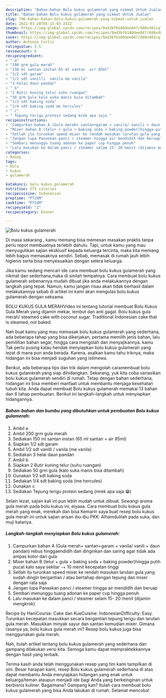```yaml
---
description: "Bahan-bahan Bolu kukus gulamerah yang nikmat Untuk Jualan"
title: "Bahan-bahan Bolu kukus gulamerah yang nikmat Untuk Jualan"
slug: 796-bahan-bahan-bolu-kukus-gulamerah-yang-nikmat-untuk-jualan
date: 2021-03-28T05:15:03.332Z
image: https://img-global.cpcdn.com/recipes/9a43bf6180dee047/680x482cq70/bolu-kukus-gulamerah-foto-resep-utama.jpg
thumbnail: https://img-global.cpcdn.com/recipes/9a43bf6180dee047/680x482cq70/bolu-kukus-gulamerah-foto-resep-utama.jpg
cover: https://img-global.cpcdn.com/recipes/9a43bf6180dee047/680x482cq70/bolu-kukus-gulamerah-foto-resep-utama.jpg
author: Antonio Curtis
ratingvalue: 3.5
reviewcount: 6
recipeingredient:
- " a"
- "200 grm gula merah"
- "150 ml santan instan 65 ml santan  air 85ml"
- "1/2 sdt garam"
- "1/2 sdt vanilli  vanila me vanila"
- "3 helai daun pandan"
- " b"
- "2 Butir kuning telur suhu ruangan"
- "50 grm gula kalo suka manis bisa ditambah"
- "1/2 sdt baking soda"
- "1/4 sdt baking soda me hercules"
- " c"
- " Tepung terigu protein sedang mrek apa saja "
recipeinstructions:
- "Campurkan bahan A (Gula merah+ santan+garam + vanila/ vanili + daun pandan) rebus hinggaendidih dan dinginkan dan saring agar tidak ada ampas kotor dari gula"
- "Mixer bahan B (telur + gula + baking soda + baking powder)hingga putih pucat kalo saya sekitar -+ 10 menit kecepatan tinggi"
- "Setlah itu turunkan speed mixer ke rendah masukan larutan gula yang sudah dingin bergantian / atau bertahap dengan tepung dan mixer dengan rata saja"
- "Jangan lupa Panaskan panci / steamer hingga air mendidih dan beruap"
- "Sembari menunggu tuang adonan ke paper cup hingga penuh"
- "Lalu masukan ke dalam panci / steamer selam 15- 20 menit (dijamin mengkrok)"
categories:
- Resep
tags:
- bolu
- kukus
- gulamerah

katakunci: bolu kukus gulamerah 
nutrition: 273 calories
recipecuisine: Indonesian
preptime: "PT26M"
cooktime: "PT54M"
recipeyield: "2"
recipecategory: Dinner

---
```



![Bolu kukus gulamerah](https://img-global.cpcdn.com/recipes/9a43bf6180dee047/680x482cq70/bolu-kukus-gulamerah-foto-resep-utama.jpg)

Di masa  sekarang , kamu memang bisa memesan masakan praktis tanpa perlu repot membuatnya terlebih dahulu. Tapi, untuk kamu yang mau menyuguhkan sajian eksklusif kepada keluarga tercinta, maka kita memang lebih bagus memasaknya sendiri. Sebab, memasak di rumah jauh lebih higienis serta bisa menyesuaikan dengan selera keluarga.

Jika kamu sedang mencari ide cara membuat bolu kukus gulamerah yang nikmat dan sederhana,maka di sinilah tempatnya. Cara membuat bolu kukus gulamerah  sebenarnya mudah dibuat jika anda melakukannya dengan langkah yang tepat. Namun, kamu jangan risau akan tidak berhasil dalam melakukannya 
sebab di artikel ini kami akan mengulas bolu kukus gulamerah dengan seksama.  

BOLU KUKUS GULA MERAHVideo ini tentang tutorial membuat Bolu Kukus Gula Merah yang dijamin mekar, lembut dan anti gagal. Bolu kukus gula merah/ steamed cake with coconut sugar. Traditional Indonesian cake that is steamed, not baked.

Nah buat kamu yang mau memasak bolu kukus gulamerah yang sederhana, ada beberapa tahap yang bisa dikerjakan, pertama memilih jenis bahan, lalu pemilihan bahan segar, hingga cara mengolah dan menyajikannya. kamu Tak perlu pusing kalau hendak menyiapkan bolu kukus gulamerah yang lezat di mana pun anda berada. Karena, asalkan kamu  tahu triknya, maka hidangan ini bisa menjadi suguhan yang istimewa.

Berikut, ada beberapa tips dan trik dalam mengolah caramembuat bolu kukus gulamerah yang siap dihidangkan. Sekarang, yuk kita coba variasikan bolu kukus gulamerah sendiri di rumah. Tetap dengan bahan sederhana, hidangan ini bisa memberi manfaat untuk membantu menjaga kesehatan tubuh kita. Anda dapat membuat Bolu kukus gulamerah memakai 13 bahan dan 6 tahap pembuatan. Berikut ini langkah-langkah untuk menyiapkan hidangannya.

<!--inarticleads1-->

##### Bahan-bahan dan bumbu yang dibutuhkan untuk pembuatan Bolu kukus gulamerah:

1. Ambil  a
1. Ambil 200 grm gula merah
1. Sediakan 150 ml santan instan (65 ml santan + air 85ml)
1. Siapkan 1/2 sdt garam
1. Ambil 1/2 sdt vanilli / vanila (me vanila)
1. Sediakan 3 helai daun pandan
1. Ambil  b
1. Siapkan 2 Butir kuning telur (suhu ruangan)
1. Sediakan 50 grm gula (kalo suka manis bisa ditambah)
1. Gunakan 1/2 sdt baking soda
1. Sediakan 1/4 sdt baking soda (me hercules)
1. Gunakan  c
1. Sediakan  Tepung terigu protein sedang (mrek apa saja 😁)


Selain lezat, sajian kali ini pun lebih mudah untuk dibuat. Sewangi aroma gula merah pada bolu kukus ini, eiyaaa. Cara membuat bolu kukus gula merah yang enak, merekah dan bisa Kemarin saya buat resep bolu kukus gula merah ini untuk sajian arisan ibu-ibu PKK. Alhamdulilah pada suka, dan muji katanya. 

<!--inarticleads2-->

##### Langkah-langkah menyiapkan Bolu kukus gulamerah:

1. Campurkan bahan A (Gula merah+ santan+garam + vanila/ vanili + daun pandan) rebus hinggaendidih dan dinginkan dan saring agar tidak ada ampas kotor dari gula
1. Mixer bahan B (telur + gula + baking soda + baking powder)hingga putih pucat kalo saya sekitar -+ 10 menit kecepatan tinggi
1. Setlah itu turunkan speed mixer ke rendah masukan larutan gula yang sudah dingin bergantian / atau bertahap dengan tepung dan mixer dengan rata saja
1. Jangan lupa Panaskan panci / steamer hingga air mendidih dan beruap
1. Sembari menunggu tuang adonan ke paper cup hingga penuh
1. Lalu masukan ke dalam panci / steamer selam 15- 20 menit (dijamin mengkrok)


Recipe by HaniCourse: Cake dan KueCuisine: IndonesianDifficulty: Easy. Turunkan kecepatan masukkan secara bergantian tepung terigu dan larutan gula merah. Masukkan minyak sayur dan santan kemudian mixer. Gimana rasanya ya, bolu kukus gula merah ini? Resep bolu kukus juga bisa menggunakan gula merah. 

Nah, itulah artikel tentang  bolu kukus gulamerah  yang sederhana dan gampang dilakukan versi kita. Semoga kamu dapat mempraktekkannya dengan hasil yang terbaik. 

Terima kasih anda telah menggunakan resep yang tim kami tampilkan di sini. Besar harapan kami, resep  Bolu kukus gulamerah sederhana di atas dapat membantu Anda menyiapkan hidangan yang enak untuk keluarga/teman ataupun menjadi ide bagi Anda yang berkeinginan untuk berbisnis kuliner. Bagaimana? Gampang kan? Itulah cara membuat bolu kukus gulamerah yang bisa Anda lakukan di rumah. Selamat mencoba!

